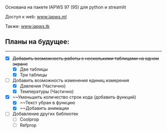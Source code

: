 
Основана на пакете IAPWS 97 (95) для python и streamlit

Доступ к web: www.iapws.ml

Также: www.iapws.tk




## Планы на будущее:
-----------------

- [X] ~~Добавить возможность работы с несколькими таблицами на одном экране~~
    - [X] Две таблицы
    - [X] Три таблицы
- [ ] Добавить возможность изменения единиц измерения
    - [X] Давления (Частично)
    - [X] Температуры (Частично)
 - [X] ~~Уменьшить количество строк кода (добавить функций)
    - [X] ~~Текст убран в функцию
    - [X] ~~Добавить анимации
 - [ ] Добавление других библиотек
    - [ ] Coolprop
    - [ ] Refprop
